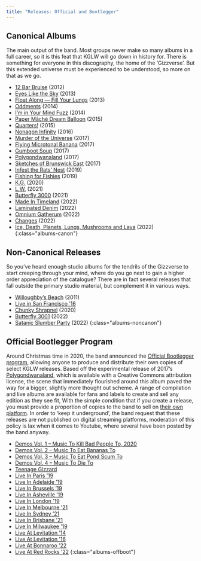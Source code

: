 ```yaml
---
title: "Releases: Official and Bootlegger"
---
```


## Canonical Albums

The main output of the band. Most groups never make so many albums in a full career, so it is this feat that KGLW will go down in history for. There is something for everyone in this discography, the home of the ‘Gizzverse’. But this extended universe must be experienced to be understood, so more on that as we go.

*   [12 Bar Bruise](../releases/12-bar-bruise) (2012)
*   [Eyes Like the Sky](../releases/eyes-like-the-sky) (2013)
*   [Float Along — Fill Your Lungs](../releases/float-along-fill-your-lungs) (2013)
*   [Oddments](../releases/oddments) (2014)
*   [I’m in Your Mind Fuzz](../releases/im-in-your-mind-fuzz) (2014)
*   [Paper Mâché Dream Balloon](../releases/paper-mache-dream-balloon) (2015)
*   [Quarters!](../releases/quarters) (2015)
*   [Nonagon Infinity](../releases/nonagon-infinity) (2016)
*   [Murder of the Universe](../releases/murder-of-the-universe) (2017)
*   [Flying Microtonal Banana](../releases/flying-microtonal-banana) (2017)
*   [Gumboot Soup](../releases/gumboot-soup) (2017)
*   [Polygondwanaland](../releases/polygondwanaland) (2017)
*   [Sketches of Brunswick East](../releases/sketches-of-brunswick-east) (2017)
*   [Infest the Rats’ Nest](../releases/infest-the-rats-nest) (2019)
*   [Fishing for Fishies](../releases/fishing-for-fishies) (2019)
*   [K.G.](../releases/kg) (2020)
*   [L.W.](../releases/lw) (2021)
*   [Butterfly 3000](../releases/butterfly-3000) (2021)
*   [Made In Timeland](../releases/made-in-timeland) (2022)
*   [Laminated Denim](../releases/laminated-denim) (2022)
*   [Omnium Gatherum](../releases/omnium-gatherum) (2022)
*   [Changes](../releases/changes) (2022)
*   [Ice, Death, Planets, Lungs, Mushrooms and Lava](../releases/ice-death-planets-lungs-mushrooms-and-lava) (2022)
{:class="albums-canon"}

## Non-Canonical Releases

So you’ve heard enough studio albums for the tendrils of the Gizzverse to start creeping through your mind, where do you go next to gain a higher order appreciation of the catalogue? There are in fact several releases that fall outside the primary studio material, but complement it in various ways.

*   [Willoughby’s Beach](../releases/willoughbys-beach) (2011)
*   [Live in San Francisco ’16](../releases/live-in-san-francisco-2016)
*   [Chunky Shrapnel](../releases/chunky-shrapnel) (2020)
*   [Butterfly 3001](../releases/butterfly-3001) (2022)
*   [Satanic Slumber Party](../releases/satanic-slumber-party) (2022)
{:class="albums-noncanon"}

## Official Bootlegger Program

Around Christmas time in 2020, the band announced the [Official Bootlegger program](https://kinggizzardandthelizardwizard.com/bootlegger), allowing anyone to produce and distribute their own copies of select KGLW releases. Based off the experimental release of 2017’s [Polygondwanaland](../releases/polygondwanaland), which is available with a Creative Commons attribution license, the scene that immediately flourished around this album paved the way for a bigger, slightly more thought out scheme.
A range of compilation and live albums are available for fans and labels to create and sell any edition as they see fit, With the simple condition that if you create a release, you must provide a proportion of copies to the band to sell on [their own platform](https://gizzverse.com/). In order to ‘keep it underground’, the band request that these releases are not published on digital streaming platforms, moderation of this policy is lax when it comes to Youtube, where several have been posted by the band anyway.

*   [Demos Vol. 1 – Music To Kill Bad People To, 2020](../releases/demos-vol-1-music-to-kill-bad-people-to)
*   [Demos Vol. 2 – Music To Eat Bananas To](../releases/demos-vol-2-music-to-eat-bananas-to)
*   [Demos Vol. 3 – Music To Eat Pond Scum To](../releases/demos-vol-3-music-to-eat-pond-scum-to)
*   [Demos Vol. 4 – Music To Die To](../releases/demos-vol-4-music-to-die-to)
*   [Teenage Gizzard](../releases/teenage-gizzard)
*   [Live In Paris ’19](../releases/live-in-paris-2019)
*   [Live In Adelaide ’19](../releases/live-in-adelaide-2019)
*   [Live In Brussels ’19](../releases/live-in-brussels-2019)
*   [Live In Asheville ’19](../releases/live-in-asheville-2019)
*   [Live In London ’19](../releases/live-in-london-2019)
*   [Live In Melbourne ’21](../releases/live-in-melbourne-2021)
*   [Live In Sydney ’21](../releases/live-in-sydney-2021)
*   [Live In Brisbane ’21](../releases/live-in-brisbane-2021)
*   [Live In Milwaukee ’19](../releases/live-in-milwaukee-2019)
*   [Live At Levitation ’14](../releases/live-at-levitation-2014)
*   [Live At Levitation ’16](../releases/live-at-levitation-2016)
*   [Live At Bonnaroo ’22](../releases/live-at-bonnaroo-2022)
*   [Live At Red Rocks ’22](../releases/live-at-red-rocks-22)
{:class="albums-offboot"}
